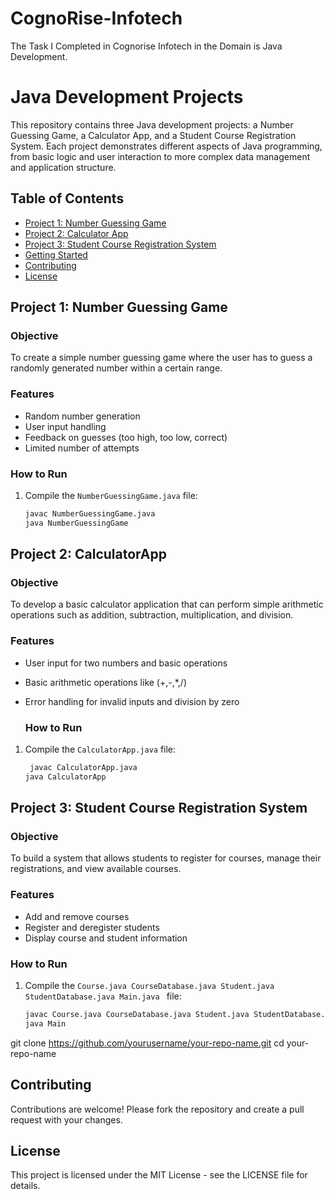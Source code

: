 # CognoRise-Infotech
The Task I Completed in Cognorise Infotech in the Domain is Java Development. 
# Java Development Projects

This repository contains three Java development projects: a Number Guessing Game, a Calculator App, and a Student Course Registration System. Each project demonstrates different aspects of Java programming, from basic logic and user interaction to more complex data management and application structure.

## Table of Contents
- [Project 1: Number Guessing Game](#project-1-number-guessing-game)
- [Project 2: Calculator App](#project-2-calculator-app)
- [Project 3: Student Course Registration System](#project-3-student-course-registration-system)
- [Getting Started](#getting-started)
- [Contributing](#contributing)
- [License](#license)

## Project 1: Number Guessing Game
### Objective
To create a simple number guessing game where the user has to guess a randomly generated number within a certain range.

### Features
- Random number generation
- User input handling
- Feedback on guesses (too high, too low, correct)
- Limited number of attempts

### How to Run
1. Compile the `NumberGuessingGame.java` file:
   ```bash
   javac NumberGuessingGame.java
   java NumberGuessingGame

## Project 2: CalculatorApp

### Objective
To develop a basic calculator application that can perform simple arithmetic operations such as addition, subtraction, multiplication, and division.

### Features
- User input for two numbers and basic operations
- Basic arithmetic operations like (+,-,*,/)
- Error handling for invalid inputs and division by zero

  ### How to Run
1. Compile the `CalculatorApp.java` file:
   ```bash
    javac CalculatorApp.java
   java CalculatorApp

## Project 3: Student Course Registration System

### Objective
To build a system that allows students to register for courses, manage their registrations, and view available courses.

### Features
- Add and remove courses
- Register and deregister students
- Display course and student information

### How to Run
1. Compile the `Course.java CourseDatabase.java Student.java StudentDatabase.java Main.java
` file:
   ```bash
   javac Course.java CourseDatabase.java Student.java StudentDatabase.java Main.java
   java Main

git clone https://github.com/yourusername/your-repo-name.git
cd your-repo-name

## Contributing
Contributions are welcome! Please fork the repository and create a pull request with your changes.

## License
This project is licensed under the MIT License - see the LICENSE file for details.



